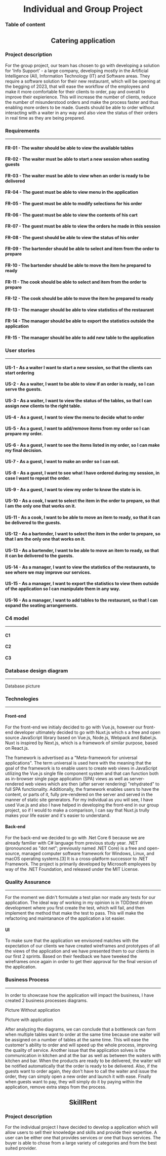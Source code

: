 <h1 align="center">Individual and Group Project</h1>
<h3>Table of content</h3>


<h2 align="center">Catering application</h2>
<h3>Project description</h3>
<p>
For the group project, our team has chosen to go with developing a solution for 'Info Support’ - a large company, developing mostly in the Artificial Intelligence (AI), Information Technology (IT) and Software areas.
They require a software solution for their new restaurant, which will be opening at the begging of 2023, that will ease the workflow of the employees
and make it more comfortable for their clients to order, pay and overall to improve their expierience. 
This will increase the number of clients, reduce the number of misunderstood orders and make the process faster and thus enabling more orders to be made.
Guests should be able to order without interacting with a waiter in any way and also view the status of their orders in real time as they are being prepared.
</p>
<h3>Requirements</h3>
<hr>
  <h4>FR-01 - The waiter should be able to view the available tables</h4>
  <h4>FR-02 - The waiter must be able to start a new session when seating guests<h4>
  <h4>FR-03 - The waiter must be able to view when an order is ready to be delivered</h4>
  <h4>FR-04 - The guest must be able to view menu in the application<h4>
  <h4>FR-05 - The guest must be able to modify selections for his order</h4>
  <h4>FR-06 - The guest must be able to view the contents of his cart</h4>
  <h4>FR-07 - The guest must be able to view the orders he made in this session</h4>
  <h4>FR-08 - The guest should be able to view the status of his order</h4>
  <h4>FR-09 - The bartender should be able to select and item from the order to prepare</h4>
  <h4>FR-10 - The bartender should be able to move the item he prepared to ready</h4>
  <h4>FR-11 - The cook should be able to select and item from the order to prepare</h4>
  <h4>FR-12 - The cook should be able to move the item he prepared to ready</h4>
  <h4>FR-13 - The manager should be able to view statistics of the restaurant</h4>
  <h4>FR-14 - The manager should be able to export the statistics outside the application</h4>
  <h4>FR-15 - The manager should be able to add new table to the application</h4>
<h3>User stories</h3>
<hr>
  <h4>US-1 - As a waiter I want to start a new session, so that the clients can start ordering<h4>
  <h4>US-2 - As a waiter, I want to be able to view if an order is ready, so I can serve the guests.</h4>
  <h4>US-3 - As a waiter, I want to view the status of the tables, so that I can assign new clients to the right table.</h4>
  <h4>US-4 - As a guest, I want to view the menu to decide what to order</h4>
  <h4>US-5 - As a guest, I want to add/remove items from my order so I can prepare my order.</h4>
  <h4>US-6 - As a guest, I want to see the items listed in my order, so I can make my final decision.</h4>
  <h4>US-7 - As a guest, I want to make an order so I can eat.</h4>
  <h4>US-8 - As a guest, I want to see what I have ordered during my session, in case I want to repeat the order.</h4>
  <h4>US-9 - As a guest, I want to view my order to know the state is in.</h4>
  <h4>US-10 - As a cook, I want to select the item in the order to prepare, so that I am the only one that works on it.</h4>
  <h4>US-11 - As a cook, I want to be able to move an item to ready, so that it can be delivered to the guests.</h4>
  <h4>US-12 - As a bartender, I want to select the item in the order to prepare, so that I am the only one that works on it.</h4>
  <h4>US-13 - As a bartender, I want to be able to move an item to ready, so that it can be delivered to the guests.</h4>
  <h4>US-14 - As a manager, I want to view the statistics of the restaurants, to see where we may improve our services.</h4>
  <h4>US-15 - As a manager, I want to export the statistics to view them outside of the application so I can manipulate them in any way.</h4>
  <h4>US-16 - As a manager, I want to add tables to the restaurant, so that I can expand the seating arrangements.</h4>
<h3>C4 model</h3>
<hr>
<h4>C1</h4>
<h4>C2</h4>
<h4>C3</h4>
<h3>Database design diagram</h3>
<hr>
Database picture
<h3>Technologies</h3>
<hr>
<h4>Front-end</h4>
<p>
For the front-end we initialy decided to go with Vue.js, however our front-end developer ultimately decided to go with Nuxt.js which s a free and open source JavaScript library based on Vue.js, Node.js, Webpack and Babel.js. Nuxt is inspired by Next.js, which is a framework of similar purpose, based on React.js.

The framework is advertised as a "Meta-framework for universal applications". The term universal is used here with the meaning that the goal of the framework is to enable users to create web views in JavaScript utilizing the Vue.js single file component system and that can function both as in-browser single page application (SPA) views as well as server-rendered web views which are then (after server rendering) "rehydrated" to full SPA functionality. Additionally, the framework enables users to have the content, or parts of it, fully pre-rendered on the server and served in the manner of static site generators.
For my individual as you will see, I have used Vue.js and also I have helped in developing the front-end in our group project, so if I would to make a 
comparison, I can say that Nuxt.js trully makes your life easier and it's easier to understand.
</p>
<h4>Back-end</h4>
<p>
For the back-end we decided to go with .Net Core 6 because we are already familier with C# language from previous study year.
.NET (pronounced as "dot net"; previously named .NET Core) is a free and open-source, managed computer software framework for Windows, Linux, and macOS operating systems.[3] It is a cross-platform successor to .NET Framework. The project is primarily developed by Microsoft employees by way of the .NET Foundation, and released under the MIT License. 
</p>
<h3>Quality Assurance</h3>
<hr>
<p>
For the moment we didn't formulate a test plan nor made any tests for our application. The ideal way of working in my opinion is in TDD(test driven development where you first create the test, which will fail, and then implement the method that make the test to pass. This will make the refactoring and maintanance of the application a lot easier. 
</p>
<h4>UI</h4>
<p>
To make sure that the application we envisoned matches with the expectation of our clients we have created wireframes and prototypes of all the views of the application and we have presented them to our clients in our first 2 sprints. Based on their feedback we have tweeked the wireframes once again in order to get their approval for the final version of the application.
</p>
<h3>Business Process</h3>
<hr>
<p>
  In order to showcase how the application will impact the business, I have created 2 business processes diagrams.
  
  Picture Without application
  
  Picture with application
  
  After analyzing the diagrams, we can conclude that a bottleneck can form when multiple tables want to order at the same time because one waiter will be assigned on a number of tables at the same time. This will ease the customer's ability to order and will speed up the whole process, improving the quality of service. Another issue that the application solves is the communication in kitchen and at the bar as well as between the waiters with kitchen and bar. When the products are ready to be delivered, the waiter will be notified automatically that the order is ready to be delivered.
Also, if the guests want to order again, they don't have to call the waiter and issue the order, they can simply open a new order and launch it with ease.
Finally when guests want to pay, they will simply do it by paying within the application, remove extra steps from the process.
</p>
<h2 align="center">SkillRent</h2>
<h3>Project description</h3>
<p>
For the individual project I have decided to develop a application which will allow users to sell their knowledge and skills and provide their expertise. A user can be either one that provides services or one that buys services. The buyer is able to chose from a large variety of categories and from the best suited provider.
</p> 
  
  
  
  
  
  
  
  
  
  
  
  
  
  
  
  
  
  
  
  
  
  
  
  
  
  
  
  
  
  
  
  
  
  
  
  
  
  
  
  
  
  
  
  
  
  
  
  
  
  
  
  
  
  
  
  
  
  
  
  
  
  
  
  
  
  
  
  
  
  
  
  
  
  
  
  


